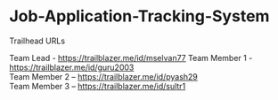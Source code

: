 # Job-Application-Tracking-System

Trailhead URLs

Team Lead   -  https://trailblazer.me/id/mselvan77 
Team Member 1 -  https://trailblazer.me/id/guru2003  
Team Member 2 –  https://trailblazer.me/id/pyash29    
Team Member 3 –  https://trailblazer.me/id/sultr1

